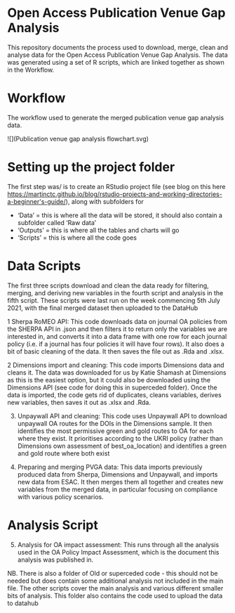 # Open Access Publication Venue Gap Analysis

This repository documents the process used to download, merge, clean and analyse data for the Open Access Publication Venue Gap Analysis. The data was generated using a set of R scripts, which are linked together as shown in the Workflow.

# Workflow
The workflow used to generate the merged publication venue gap analysis data.

![](Publication venue gap analysis flowchart.svg)

# Setting up the project folder
The first step was/ is to create an RStudio project file (see blog on this here https://martinctc.github.io/blog/rstudio-projects-and-working-directories-a-beginner's-guide/), along with subfolders for 
- ‘Data’ = this is where all the data will be stored, it should also contain a subfolder called ‘Raw data’
- ‘Outputs’ = this is where all the tables and charts will go
- ‘Scripts’ = this is where all the code goes
  
# Data Scripts
The first three scripts download and clean the data ready for filtering, merging, and deriving new variables in the fourth script and analysis in the fifth script. These scripts were last run on the week commencing 5th July 2021, with the final merged dataset then uploaded to the DataHub

1 Sherpa RoMEO API: This code downloads data on journal OA policies from the SHERPA API in .json and then filters it to return only the variables we are interested in, and converts it into a data frame with one row for each journal policy (i.e. if a journal has four policies it will have four rows). It also does a bit of basic cleaning of the data. It then saves the file out as .Rda and .xlsx.

2 Dimensions import and cleaning: This code imports Dimensions data and cleans it. The data was downloaded for us by Katie Shamash at Dimensions as this is the easiest option, but it could also be downloaded using the Dimensions API (see code for doing this in superceded folder). Once the data is imported, the code gets rid of duplicates, cleans variables, derives new variables, then saves it out as .xlsx and .Rda.

3. Unpaywall API and cleaning: This code uses Unpaywall API to download unpaywall OA routes for the DOIs in the Dimensions sample. It then identifies the most permissive green and gold routes to OA for each where they exist. It prioritises according to the UKRI policy (rather than Dimensions own assessment of best_oa_location) and identifies a green and gold route where both exist

4. Preparing and merging PVGA data: This data imports previously produced data from Sherpa, Dimensions and Unpaywall, and imports new data from ESAC. It then merges them all together and creates new variables from the merged data, in particular focusing on compliance with various policy scenarios.

# Analysis Script

5. Analysis for OA impact assessment: This runs through all the analysis used in the OA Policy Impact Assessment, which is the document this analysis was published in.

NB. There is also a folder of Old or superceded code - this should not be needed but does contain some additional analysis not included in the main file. The other scripts cover the main analysis and various different smaller bits of analysis. This folder also contains the code used to upload the data to datahub


